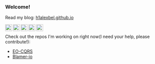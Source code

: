 ### Welcome!

Read my blog: [h1alexbel.github.io](https://h1alexbel.github.io)

[<img align="left" alt="h1alexbel | Stackoverflow" width="22px" src="https://cdn.jsdelivr.net/npm/simple-icons@3.13.0/icons/stackoverflow.svg" />](https://stackoverflow.com/users/19147117/h1alexbel)
[<img align="left" alt="h1alexbel | Twitter" width="22px" src="https://cdn.jsdelivr.net/npm/simple-icons@3.13.0/icons/twitter.svg" />](https://https://twitter.com/intent/follow?screen_name=h1alexbel)
[<img align="left" alt="h1alexbel | Telegram" width="22px" src="https://cdn.jsdelivr.net/npm/simple-icons@3.13.0/icons/telegram.svg" />](https://t.me/h1alexbel)
[<img align="left" alt="h1alexbel | Gmail" width="22px" src="https://cdn.jsdelivr.net/npm/simple-icons@v3/icons/gmail.svg" />](mailto:avbialiauski@gmail.com)
[<img align="left" alt="h1alexbel | LinkedIn" width="22px" src="https://cdn.jsdelivr.net/npm/simple-icons@v3/icons/linkedin.svg" />](https://www.linkedin.com/in/h1alexbel)
<br>

Check out the repos I'm working on right now(I need your help, please contribute!):
  - [EO-CQRS](https://github.com/eo-cqrs/)
  - [Blamer-io](https://github.com/blamer-io/)
